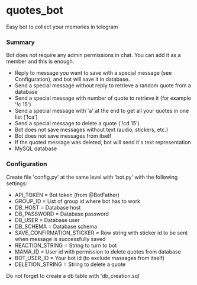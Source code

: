 # quotes_bot
Easy bot to collect your memories in telegram

### Summary
Bot does not require any admin permissions in chat. You can add it as a member and this is enough. 
* Reply to message you want to save with a special message (see Configuration), and bot will save it in database.
* Send a special message without reply to retrieve a random quote from a database
* Send a special message with number of quote to retrieve it (for example '!c 15')
* Send a special message with 'a' at the end to get all your quotes in one list ('!ca')
* Send a special message to delete a quote ('!cd 15')
* Bot does not save messages without text (audio, stickers, etc.)
* Bot does not save messages from itself
* If the quoted message was deleted, bot will send it's text representation
* MySQL database

### Configuration
Create file 'config.py' at the same level with 'bot.py' with the following settings:
* API_TOKEN = Bot token (from @BotFather)
* GROUP_ID = List of group id where bot has to work
* DB_HOST = Database host
* DB_PASSWORD = Database password
* DB_USER = Database user
* DB_SCHEMA = Database schema
* SAVE_CONFIRMATION_STICKER = Row string with sticker id to be sent when message is successfully saved 
* REACTION_STRING = String to turn to bot
* MAMA_ID = User id with permission to delete quotes from database
* BOT_USER_ID = Your bot id (to exclude massages from itself)
* DELETION_STRING = String to delete a quote

Do not forget to create a db table with 'db_creation.sql'